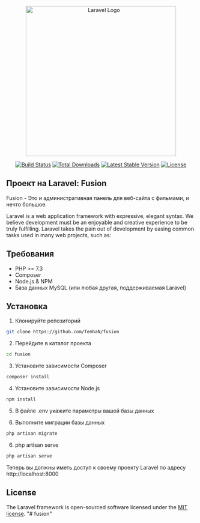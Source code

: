 <p align="center"><a href="https://laravel.com" target="_blank"><img src="https://raw.githubusercontent.com/laravel/art/master/logo-lockup/5%20SVG/2%20CMYK/1%20Full%20Color/laravel-logolockup-cmyk-red.svg" width="400" alt="Laravel Logo"></a></p>

<p align="center">
<a href="https://github.com/laravel/framework/actions"><img src="https://github.com/laravel/framework/workflows/tests/badge.svg" alt="Build Status"></a>
<a href="https://packagist.org/packages/laravel/framework"><img src="https://img.shields.io/packagist/dt/laravel/framework" alt="Total Downloads"></a>
<a href="https://packagist.org/packages/laravel/framework"><img src="https://img.shields.io/packagist/v/laravel/framework" alt="Latest Stable Version"></a>
<a href="https://packagist.org/packages/laravel/framework"><img src="https://img.shields.io/packagist/l/laravel/framework" alt="License"></a>
</p>

## Проект на Laravel: Fusion

Fusion - Это и административная панель для веб-сайта с фильмами, и нечто большое.

<blockquote class="imgur-embed-pub" lang="en" data-id="a/a3i998t" data-context="false" width="400" align="center"><a href="//imgur.com/a/a3i998t"></a></blockquote><script async src="//s.imgur.com/min/embed.js" charset="utf-8"></script>

Laravel is a web application framework with expressive, elegant syntax. We believe development must be an enjoyable and creative experience to be truly fulfilling. Laravel takes the pain out of development by easing common tasks used in many web projects, such as:

## Требования

- PHP >= 7.3
- Composer
- Node.js & NPM
- База данных MySQL (или любая другая, поддерживаемая Laravel)

## Установка

1. Клонируйте репозиторий

```bash
git clone https://github.com/TemhaN/fusion
```

2. Перейдите в каталог проекта

```bash
cd fusion
```

3. Установите зависимости Composer

```bash
composer install
```

4. Установите зависимости Node.js

```bash
npm install
```

5. В файле .env укажите параметры вашей базы данных

6. Выполните миграции базы данных

```bash
php artisan migrate
```

6. php artisan serve

```bash
php artisan serve
```

Теперь вы должны иметь доступ к своему проекту Laravel по адресу http://localhost:8000


## License

The Laravel framework is open-sourced software licensed under the [MIT license](https://opensource.org/licenses/MIT).
"# fusion"

